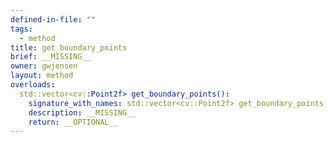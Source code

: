 ```yaml
---
defined-in-file: ""
tags:
  - method
title: get_boundary_points
brief: __MISSING__
owner: gwjensen
layout: method
overloads:
  std::vector<cv::Point2f> get_boundary_points():
    signature_with_names: std::vector<cv::Point2f> get_boundary_points()
    description: __MISSING__
    return: __OPTIONAL__
---
```

